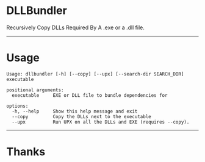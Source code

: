 # DLLBundler
Recursively Copy DLLs Required By A .exe or a .dll file.

---
# Usage
```
Usage: dllbundler [-h] [--copy] [--upx] [--search-dir SEARCH_DIR] executable

positional arguments:
  executable     EXE or DLL file to bundle dependencies for

options:
  -h, --help     Show this help message and exit
  --copy         Copy the DLLs next to the executable
  --upx          Run UPX on all the DLLs and EXE (requires --copy).
```

---
# Thanks
